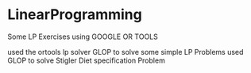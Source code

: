 # LinearProgramming
Some LP Exercises using GOOGLE OR TOOLS

used the ortools lp solver GLOP to solve some simple LP Problems
used GLOP to solve Stigler Diet specification Problem
